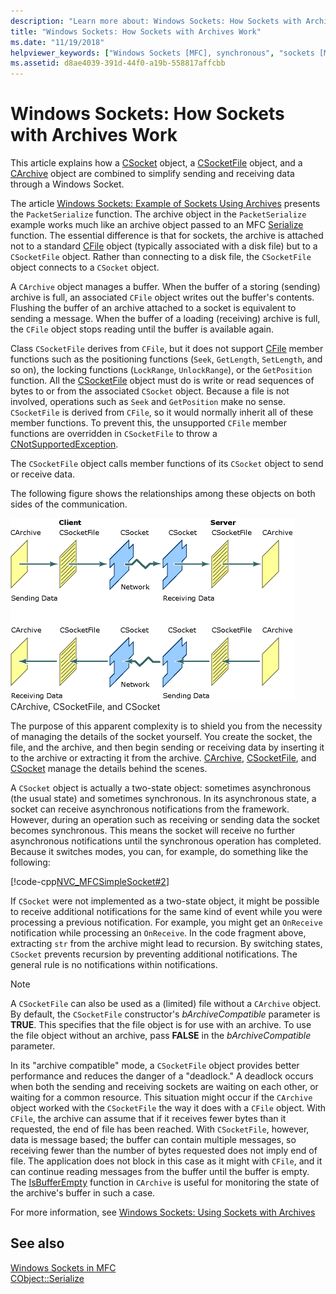 ```yaml
---
description: "Learn more about: Windows Sockets: How Sockets with Archives Work"
title: "Windows Sockets: How Sockets with Archives Work"
ms.date: "11/19/2018"
helpviewer_keywords: ["Windows Sockets [MFC], synchronous", "sockets [MFC], synchronous operation", "sockets [MFC], with archives", "synchronous state socket", "Windows Sockets [MFC], with archives", "two-state socket object"]
ms.assetid: d8ae4039-391d-44f0-a19b-558817affcbb
---
```

# Windows Sockets: How Sockets with Archives Work

This article explains how a [CSocket](../mfc/reference/csocket-class.md) object, a [CSocketFile](../mfc/reference/csocketfile-class.md) object, and a [CArchive](../mfc/reference/carchive-class.md) object are combined to simplify sending and receiving data through a Windows Socket.

The article [Windows Sockets: Example of Sockets Using Archives](../mfc/windows-sockets-example-of-sockets-using-archives.md) presents the `PacketSerialize` function. The archive object in the `PacketSerialize` example works much like an archive object passed to an MFC [Serialize](../mfc/reference/cobject-class.md#serialize) function. The essential difference is that for sockets, the archive is attached not to a standard [CFile](../mfc/reference/cfile-class.md) object (typically associated with a disk file) but to a `CSocketFile` object. Rather than connecting to a disk file, the `CSocketFile` object connects to a `CSocket` object.

A `CArchive` object manages a buffer. When the buffer of a storing (sending) archive is full, an associated `CFile` object writes out the buffer's contents. Flushing the buffer of an archive attached to a socket is equivalent to sending a message. When the buffer of a loading (receiving) archive is full, the `CFile` object stops reading until the buffer is available again.

Class `CSocketFile` derives from `CFile`, but it does not support [CFile](../mfc/reference/cfile-class.md) member functions such as the positioning functions (`Seek`, `GetLength`, `SetLength`, and so on), the locking functions (`LockRange`, `UnlockRange`), or the `GetPosition` function. All the [CSocketFile](../mfc/reference/csocketfile-class.md) object must do is write or read sequences of bytes to or from the associated `CSocket` object. Because a file is not involved, operations such as `Seek` and `GetPosition` make no sense. `CSocketFile` is derived from `CFile`, so it would normally inherit all of these member functions. To prevent this, the unsupported `CFile` member functions are overridden in `CSocketFile` to throw a [CNotSupportedException](../mfc/reference/cnotsupportedexception-class.md).

The `CSocketFile` object calls member functions of its `CSocket` object to send or receive data.

The following figure shows the relationships among these objects on both sides of the communication.

![CArchive, CSocketFile, and CSocket.](../mfc/media/vc38ia1.gif "CArchive, CSocketFile, and CSocket") <br/>
CArchive, CSocketFile, and CSocket

The purpose of this apparent complexity is to shield you from the necessity of managing the details of the socket yourself. You create the socket, the file, and the archive, and then begin sending or receiving data by inserting it to the archive or extracting it from the archive. [CArchive](../mfc/reference/carchive-class.md), [CSocketFile](../mfc/reference/csocketfile-class.md), and [CSocket](../mfc/reference/csocket-class.md) manage the details behind the scenes.

A `CSocket` object is actually a two-state object: sometimes asynchronous (the usual state) and sometimes synchronous. In its asynchronous state, a socket can receive asynchronous notifications from the framework. However, during an operation such as receiving or sending data the socket becomes synchronous. This means the socket will receive no further asynchronous notifications until the synchronous operation has completed. Because it switches modes, you can, for example, do something like the following:

[!code-cpp[NVC_MFCSimpleSocket#2](../mfc/codesnippet/cpp/windows-sockets-how-sockets-with-archives-work_1.cpp)]

If `CSocket` were not implemented as a two-state object, it might be possible to receive additional notifications for the same kind of event while you were processing a previous notification. For example, you might get an `OnReceive` notification while processing an `OnReceive`. In the code fragment above, extracting `str` from the archive might lead to recursion. By switching states, `CSocket` prevents recursion by preventing additional notifications. The general rule is no notifications within notifications.

> [!NOTE]
> A `CSocketFile` can also be used as a (limited) file without a `CArchive` object. By default, the `CSocketFile` constructor's *bArchiveCompatible* parameter is **TRUE**. This specifies that the file object is for use with an archive. To use the file object without an archive, pass **FALSE** in the *bArchiveCompatible* parameter.

In its "archive compatible" mode, a `CSocketFile` object provides better performance and reduces the danger of a "deadlock." A deadlock occurs when both the sending and receiving sockets are waiting on each other, or waiting for a common resource. This situation might occur if the `CArchive` object worked with the `CSocketFile` the way it does with a `CFile` object. With `CFile`, the archive can assume that if it receives fewer bytes than it requested, the end of file has been reached. With `CSocketFile`, however, data is message based; the buffer can contain multiple messages, so receiving fewer than the number of bytes requested does not imply end of file. The application does not block in this case as it might with `CFile`, and it can continue reading messages from the buffer until the buffer is empty. The [IsBufferEmpty](../mfc/reference/carchive-class.md#isbufferempty) function in `CArchive` is useful for monitoring the state of the archive's buffer in such a case.

For more information, see [Windows Sockets: Using Sockets with Archives](../mfc/windows-sockets-using-sockets-with-archives.md)

## See also

[Windows Sockets in MFC](../mfc/windows-sockets-in-mfc.md)<br/>
[CObject::Serialize](../mfc/reference/cobject-class.md#serialize)
